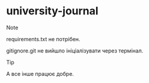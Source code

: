 # university-journal

> [!NOTE]
> requirements.txt не потрібен.
> 
> gitignore.git не вийшло ініціалізувати через термінал.

> [!TIP]
> А все інше працює добре.
